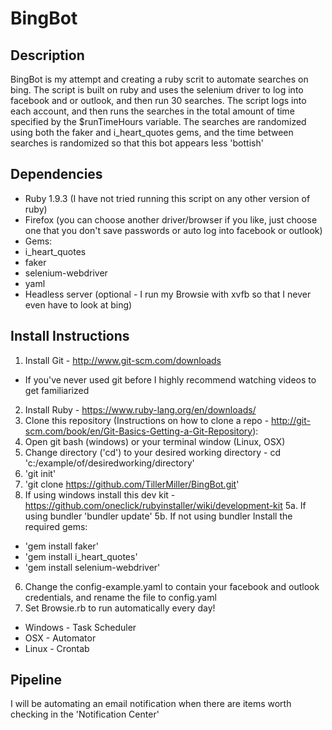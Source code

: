BingBot
=======

Description
-----------

BingBot is my attempt and creating a ruby scrit to automate searches on bing.  The script is built on ruby and uses the selenium driver to log into facebook and or outlook, and then run 30 searches.  The script logs into each account, and then runs the searches in the total amount of time specified by the $runTimeHours variable.  The searches are randomized using both the faker and i_heart_quotes gems, and the time between searches is randomized so that this bot appears less 'bottish'

Dependencies
------------

* Ruby 1.9.3 (I have not tried running this script on any other version of ruby)
* Firefox (you can choose another driver/browser if you like, just choose one that you don't save passwords or auto log into facebook or outlook)
* Gems:
 * i_heart_quotes
 * faker
 * selenium-webdriver
 * yaml
* Headless server (optional - I run my Browsie with xvfb so that I never even have to look at bing)

Install Instructions
---------------------

1. Install Git - http://www.git-scm.com/downloads
 * If you've never used git before I highly recommend watching videos to get familiarized
2. Install Ruby - https://www.ruby-lang.org/en/downloads/
3. Clone this repository (Instructions on how to clone a repo - http://git-scm.com/book/en/Git-Basics-Getting-a-Git-Repository):
 1. Open git bash (windows) or your terminal window (Linux, OSX)
 2. Change directory ('cd') to your desired working directory - cd 'c:/example/of/desiredworking/directory'
 3. 'git init'
 4. 'git clone https://github.com/TillerMiller/BingBot.git'
4. If using windows install this dev kit - https://github.com/oneclick/rubyinstaller/wiki/development-kit
5a. If using bundler 'bundler update'
5b. If not using bundler Install the required gems:
 * 'gem install faker'
 * 'gem install i_heart_quotes'
 * 'gem install selenium-webdriver'
6. Change the config-example.yaml to contain your facebook and outlook credentials, and rename the file to config.yaml
7. Set Browsie.rb to run automatically every day!
 * Windows - Task Scheduler
 * OSX - Automator
 * Linux - Crontab

Pipeline
--------

I will be automating an email notification when there are items worth checking in the 'Notification Center'